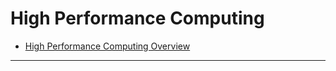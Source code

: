 # High Performance Computing

* [High Performance Computing Overview](https://cgabc.xyz/2021-09-24-hpc-overview/)

---
